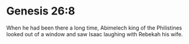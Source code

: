 # Genesis 26:8

When he had been there a long time, Abimelech king of the Philistines looked out of a window and saw Isaac laughing with Rebekah his wife.
